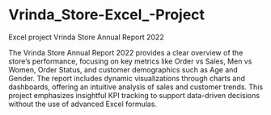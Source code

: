 # Vrinda_Store-Excel_-Project
Excel project 
Vrinda Store Annual Report 2022

The Vrinda Store Annual Report 2022 provides a clear overview of the store’s performance, focusing on key metrics like Order vs Sales, Men vs Women, Order Status, and customer demographics such as Age and Gender. The report includes dynamic visualizations through charts and dashboards, offering an intuitive analysis of sales and customer trends. This project emphasizes insightful KPI tracking to support data-driven decisions without the use of advanced Excel formulas.
